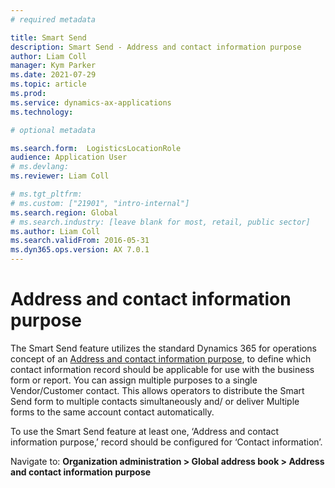 ```yaml
---
# required metadata

title: Smart Send
description: Smart Send - Address and contact information purpose
author: Liam Coll
manager: Kym Parker
ms.date: 2021-07-29
ms.topic: article
ms.prod: 
ms.service: dynamics-ax-applications
ms.technology: 

# optional metadata

ms.search.form:  LogisticsLocationRole
audience: Application User
# ms.devlang: 
ms.reviewer: Liam Coll

# ms.tgt_pltfrm: 
# ms.custom: ["21901", "intro-internal"]
ms.search.region: Global
# ms.search.industry: [leave blank for most, retail, public sector]
ms.author: Liam Coll
ms.search.validFrom: 2016-05-31
ms.dyn365.ops.version: AX 7.0.1
---
```


# Address and contact information purpose
The Smart Send feature utilizes the standard Dynamics 365 for operations concept of an [Address and contact information purpose](https://docs.microsoft.com/en-us/dynamicsax-2012/appuser-itpro/set-up-address-and-contact-information-purposes), to define which contact information record should be applicable for use with the business form or report.  You can assign multiple purposes to a single Vendor/Customer contact.  This allows operators to distribute the Smart Send form to multiple contacts simultaneously and/ or deliver Multiple forms to the same account contact automatically. 

To use the Smart Send feature at least one, ‘Address and contact information purpose,’ record should be configured for ‘Contact information’. 

Navigate to: **Organization administration > Global address book > Address and contact information purpose**

